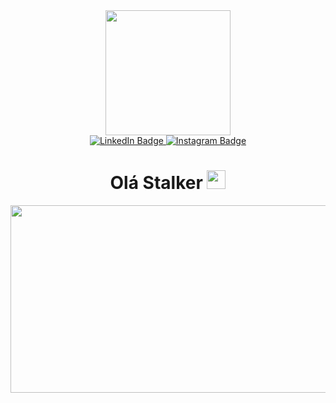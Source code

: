 <div id="header" align="center">
  
  <img src="https://media.giphy.com/media/077i6AULCXc0FKTj9s/giphy.gif" width="200"/>
  
  <div id="badges">
          <a href="https://www.linkedin.com/in/ilan-costa-146599222/">
            <img src="https://img.shields.io/badge/LinkedIn-blue?style=for-the-badge&logo=linkedin&logoColor=white" alt="LinkedIn Badge"/>
          </a>
          <a href="https://www.instagram.com/ylan_costa/">
            <img src="https://img.shields.io/badge/Instagram-ff69b4?style=for-the-badge&logo=instagram&logoColor=white" alt="Instagram Badge"/>
          </a>
      
</div>
  <img src="https://komarev.com/ghpvc/?username=ilan-dev0&style=flat-square&color=blue" alt=""/>

  <h1>
  Olá Stalker
  <img src="https://media.giphy.com/media/hvRJCLFzcasrR4ia7z/giphy.gif" width="30px"/>
  </h1>
</div>

<div align="center">
  <img src="https://media.giphy.com/media/hun4DFmfnDId3lid5b/giphy.gif" width="600" height="300"/>
</div>

